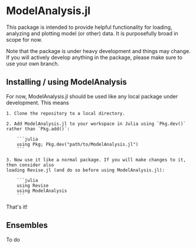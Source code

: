# ModelAnalysis.jl

This package is intended to provide helpful functionality for loading, analyzing and plotting
model (or other) data. It is purposefully broad in scope for now.

Note that the package is under heavy development and things may change. If you will actively
develop anything in the package, please make sure to use your own branch.

## Installing / using ModelAnalysis

For now, ModelAnalysis.jl should be used like any local package under development. This means

    1. Clone the repository to a local directory.
    
    2. Add ModelAnalysis.jl to your workspace in Julia using `Pkg.dev()` rather than `Pkg.add()`:

        ```julia
        using Pkg; Pkg.dev("path/to/ModelAnalysis.jl")
        ```

    3. Now use it like a normal package. If you will make changes to it, then consider also
    loading Revise.jl (and do so before using ModelAnalysis.jl):

        ```julia
        using Revise
        using ModelAnalysis
        ```

That's it!

## Ensembles

To do